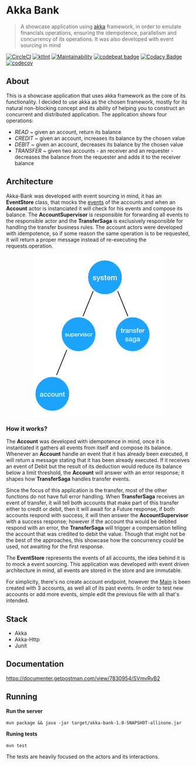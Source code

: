 # Akka Bank
> A showcase application using [akka](https://akka.io/ "akka") framework, in order to emulate financials operations, ensuring the idempotence, parallelism and concurrency of its operations. It was also developed with event sourcing in mind

[![CircleCI](https://circleci.com/gh/caueferreira/akka-bank.svg?style=svg)](https://circleci.com/gh/caueferreira/akka-bank) [![ktlint](https://img.shields.io/badge/code%20style-%E2%9D%A4-FF4081.svg)](https://ktlint.github.io/)
 [![Maintainability](https://api.codeclimate.com/v1/badges/6df8d9d2452bbe235682/maintainability)](https://codeclimate.com/github/caueferreira/akka-bank/maintainability) [![codebeat badge](https://codebeat.co/badges/c03cd996-266b-4601-a1ca-e7185407578a)](https://codebeat.co/projects/github-com-caueferreira-akka-bank-master) [![Codacy Badge](https://api.codacy.com/project/badge/Grade/2b7a211714e64697bc5f581082479182)](https://www.codacy.com/manual/caueferreira/akka-bank?utm_source=github.com&amp;utm_medium=referral&amp;utm_content=caueferreira/akka-bank&amp;utm_campaign=Badge_Grade) [![codecov](https://codecov.io/gh/caueferreira/akka-bank/branch/master/graph/badge.svg)](https://codecov.io/gh/caueferreira/akka-bank)

## About
This is a showcase application that uses akka framework as the core of its functionality. I decided to use akka as the chosen framework, mostly for its natural non-blocking concept and its ability of helping you to construct an concurrent and distributed application.
The application shows four operations:
*   *READ* ~ given an account, return its balance
*   *CREDIT* ~ given an account, increases its balance by the chosen value
*   *DEBIT* ~ given an account, decreases its balance by the chosen value
*   *TRANSFER* ~ given two accounts - an receiver and an requester - decreases the balance from the requester and adds it to the receiver balance

## Architecture

Akka-Bank was developed with event sourcing in mind, it has an **EventStore** class, that mocks the [events](https://github.com/caueferreira/akka-bank/blob/master/src/main/java/commands/Operation.kt) of the accounts and when an **Account** actor is instanciated it will check for his events and compose its balance. The **AccountSupervisor** is responsible for forwarding all events to the responsible actor and the **TransferSaga** is exclusively responsible for handling the transfer business rules. The account actors were developed with idempotence, so if some reason the same operation is to be requested, it will return a proper message instead of re-executing the requests.operation. 

<p align="center">
  <img src="https://github.com/caueferreira/akka-bank/blob/master/.github/actors.png" width="360">
</p>

### How it works?

The **Account** was developed with idempotence in mind, once it is instantiated it gathers all events from itself and compose its balance. Whenever an **Account** handle an event that it has already been executed, it will return a message stating that it has been already executed. If it receives an event of Debit but the result of its deduction would reduce its balance below a limit threshold, the **Account** will answer with an error response; it shapes how **TransferSaga** handles transfer events. 

Since the focus of this application is the transfer, most of the other functions do not have full error handling. When **TransferSaga** receives an event of transfer, it will tell both accounts that make part of this transfer either to credit or debit, then it will await for a Future response, if both accounts respond with success, it will then answer the **AccountSupervisor** with a success response; however if the account tha would be debited respond with an error, the **TransferSaga** will trigger a compensation telling the account that was credited to debit the value. Though that might not be the best of the approaches, this showcase how the concurrency could be used, not awaiting for the first response.

The **EventStore** represents the events of all accounts, the idea behind it is to mock a event sourcing. This application was developed with event driven architecture in mind, all events are stored in the store and are immutable.

For simplicity, there's no create account endpoint, however the [Main](https://github.com/caueferreira/akka-bank/blob/master/src/main/java/server/Main.kt#L16) is been created with 3 accounts, as well all of its past events. In order to test new accounts or add more events, simple edit the previous file with all that's intended.

## Stack
*   Akka
*   Akka-Http
*   Junit
 
## Documentation

https://documenter.getpostman.com/view/7830954/SVmvRyB2

## Running

**Run the server**

`mvn package && java -jar target/akka-bank-1.0-SNAPSHOT-allinone.jar`

**Runing tests**

`mvn test`

The tests are heavily focused on the actors and its interactions.
